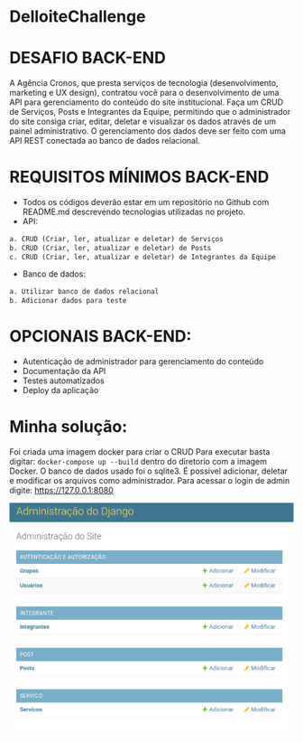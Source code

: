 # DelloiteChallenge

# DESAFIO BACK-END

A Agência Cronos, que presta serviços de tecnologia (desenvolvimento, marketing e UX
design), contratou você para o desenvolvimento de uma API para gerenciamento do
conteúdo do site institucional.
Faça um CRUD de Serviços, Posts e Integrantes da Equipe, permitindo que o administrador
do site consiga criar, editar, deletar e visualizar os dados através de um painel
administrativo.
O gerenciamento dos dados deve ser feito com uma API REST conectada ao banco de
dados relacional.

# REQUISITOS MÍNIMOS BACK-END


- Todos os códigos deverão estar em um repositório no Github com README.md
descrevendo tecnologias utilizadas no projeto.
- API:
```
a. CRUD (Criar, ler, atualizar e deletar) de Serviços
b. CRUD (Criar, ler, atualizar e deletar) de Posts
c. CRUD (Criar, ler, atualizar e deletar) de Integrantes da Equipe
```
- Banco de dados:
```
a. Utilizar banco de dados relacional
b. Adicionar dados para teste
```
# OPCIONAIS BACK-END:


- Autenticação de administrador para gerenciamento do conteúdo
- Documentação da API
- Testes automatizados
- Deploy da aplicação

# Minha solução:

Foi criada uma imagem docker para criar o CRUD
Para executar basta digitar: 
`docker-compose up --build`
 dentro do diretorio com a imagem Docker.
O banco de dados usado foi o sqlite3.
É possivel adicionar, deletar e modificar os arquivos como administrador.
Para acessar o login de admin digite: 
https://127.0.0.1:8080

![alt text](https://raw.githubusercontent.com/masuta16/DelloiteChallenge/main/images/Screenshot%20from%202022-02-06%2014-39-09.png)

